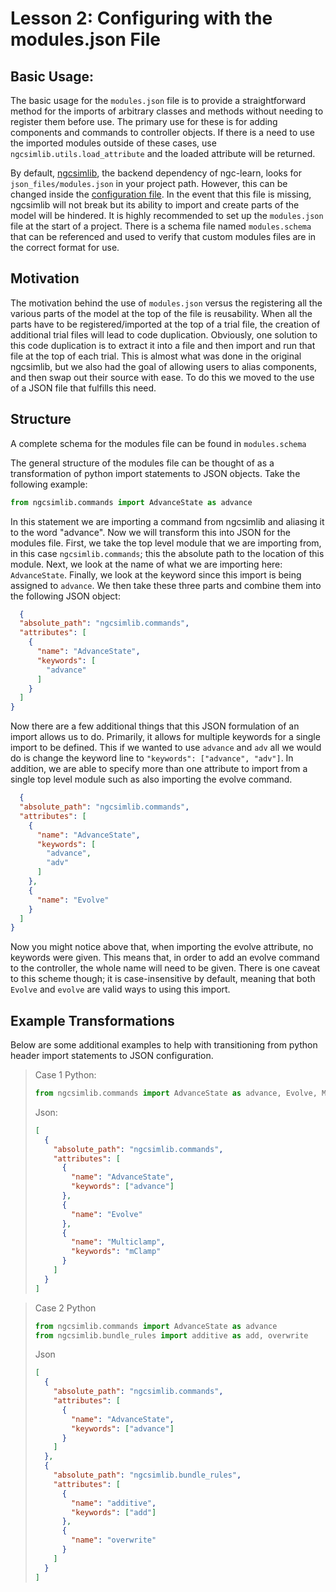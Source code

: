 # Lesson 2: Configuring with the modules.json File

## Basic Usage:

The basic usage for the `modules.json` file is to provide a straightforward
method for the imports of arbitrary classes and methods without needing to
register them before use. The primary use for these is for adding components
and commands to controller objects. If there is a need to use the imported
modules outside of these cases, use `ngcsimlib.utils.load_attribute` and the loaded
attribute will be returned.

By default, <a href="https://github.com/NACLab/ngc-sim-lib">ngcsimlib</a>, the backend
dependency of ngc-learn, looks for `json_files/modules.json` in your project path.
However, this can be changed inside the
<a href=https://ngc-learn.readthedocs.io/en/latest/tutorials/model_basics/configuration.html>configuration file</a>. In
the event that this
file is missing, ngcsimlib will not break but its ability to import and create
parts of the model will be hindered. It is highly recommended to set up the
`modules.json` file at the start of a project. There is a schema file named
`modules.schema` that can be referenced and used to verify that custom modules
files are in the correct format for use.

## Motivation

The motivation behind the use of `modules.json` versus the registering all the
various parts of the model at the top of the file is reusability. When all the
parts have to be registered/imported at the top of a trial file, the creation of
additional trial files will lead to code duplication. Obviously, one solution to
this code duplication is to extract it into a file and then import and run that
file at the top of each trial. This is almost what was done in the original
ngcsimlib, but we also had the goal of allowing users to alias components, and
then swap out their source with ease. To do this we moved to the use of a JSON
file that fulfills this need.

## Structure

A complete schema for the modules file can be found in `modules.schema`

The general structure of the modules file can be thought of as a transformation
of python import statements to JSON objects. Take the following example:

```python
from ngcsimlib.commands import AdvanceState as advance
```

In this statement we are importing a command from ngcsimlib and aliasing it to the
word "advance". Now we will transform this into JSON for the modules file. First,
we take the top level module that we are importing from, in this case
`ngcsimlib.commands`; this the absolute path to the location of this module. Next,
we look at the name of what we are importing here: `AdvanceState`. Finally, we
look at the keyword since this import is being assigned to `advance`. We then
take these three parts and combine them into the following JSON object:

```json
  {
  "absolute_path": "ngcsimlib.commands",
  "attributes": [
    {
      "name": "AdvanceState",
      "keywords": [
        "advance"
      ]
    }
  ]
}
```

Now there are a few additional things that this JSON formulation of an import
allows us to do. Primarily, it allows for multiple keywords for a single import
to be defined. This if we wanted to use `advance` and `adv` all we would do is
change the keyword line to `"keywords": ["advance", "adv"]`. In addition, we are able
to specify more than one attribute to import from a single top level module
such as also importing the evolve command.

```json
  {
  "absolute_path": "ngcsimlib.commands",
  "attributes": [
    {
      "name": "AdvanceState",
      "keywords": [
        "advance",
        "adv"
      ]
    },
    {
      "name": "Evolve"
    }
  ]
}
```

Now you might notice above that, when importing the evolve attribute, no
keywords were given. This means that, in order to add an evolve command to
the controller, the whole name will need to be given. There is one caveat to
this scheme though; it is case-insensitive by default, meaning that both
`Evolve` and `evolve` are valid ways to using this import.

## Example Transformations

Below are some additional examples to help with transitioning from python
header import statements to JSON configuration.

> Case 1
> Python:
> ```python
> from ngcsimlib.commands import AdvanceState as advance, Evolve, Multiclamp as mClamp
> ```
> Json:
> ```json
> [
>   {
>     "absolute_path": "ngcsimlib.commands",
>     "attributes": [
>       {
>         "name": "AdvanceState",
>         "keywords": ["advance"]
>       },
>       {
>         "name": "Evolve"
>       },
>       {
>         "name": "Multiclamp",
>         "keywords": "mClamp"
>       }
>     ]
>   }
> ]
> ```

> Case 2
> Python
> ```python
> from ngcsimlib.commands import AdvanceState as advance
> from ngcsimlib.bundle_rules import additive as add, overwrite
> ```
>
> Json
> ```json
> [
>   {
>     "absolute_path": "ngcsimlib.commands",
>     "attributes": [
>       {
>         "name": "AdvanceState",
>         "keywords": ["advance"]
>       }
>     ]
>   },
>   {
>     "absolute_path": "ngcsimlib.bundle_rules",
>     "attributes": [
>       {
>         "name": "additive",
>         "keywords": ["add"]
>       },
>       {
>         "name": "overwrite"
>       }
>     ]
>   }
> ]
> ```
